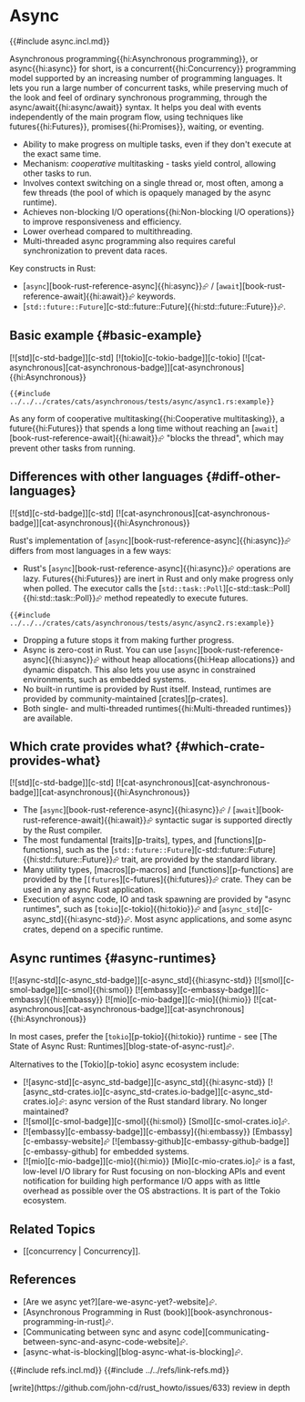 # Async

{{#include async.incl.md}}

Asynchronous programming{{hi:Asynchronous programming}}, or async{{hi:async}} for short, is a concurrent{{hi:Concurrency}} programming model supported by an increasing number of programming languages. It lets you run a large number of concurrent tasks, while preserving much of the look and feel of ordinary synchronous programming, through the async/await{{hi:async/await}} syntax. It helps you deal with events independently of the main program flow, using techniques like futures{{hi:Futures}}, promises{{hi:Promises}}, waiting, or eventing.

- Ability to make progress on multiple tasks, even if they don't execute at the exact same time.
- Mechanism: _cooperative_ multitasking - tasks yield control, allowing other tasks to run.
- Involves context switching on a single thread or, most often, among a few threads (the pool of which is opaquely managed by the async runtime).
- Achieves non-blocking I/O operations{{hi:Non-blocking I/O operations}} to improve responsiveness and efficiency.
- Lower overhead compared to multithreading.
- Multi-threaded async programming also requires careful synchronization to prevent data races.

Key constructs in Rust:

- [`async`][book-rust-reference-async]{{hi:async}}⮳ / [`await`][book-rust-reference-await]{{hi:await}}⮳ keywords.
- [`std::future::Future`][c-std::future::Future]{{hi:std::future::Future}}⮳.

## Basic example {#basic-example}

[![std][c-std-badge]][c-std] [![tokio][c-tokio-badge]][c-tokio] [![cat-asynchronous][cat-asynchronous-badge]][cat-asynchronous]{{hi:Asynchronous}}

```rust,editable
{{#include ../../../crates/cats/asynchronous/tests/async/async1.rs:example}}
```

As any form of cooperative multitasking{{hi:Cooperative multitasking}}, a future{{hi:Futures}} that spends a long time without reaching an [`await`][book-rust-reference-await]{{hi:await}}⮳ "blocks the thread", which may prevent other tasks from running.

## Differences with other languages {#diff-other-languages}

[![std][c-std-badge]][c-std] [![cat-asynchronous][cat-asynchronous-badge]][cat-asynchronous]{{hi:Asynchronous}}

Rust's implementation of [`async`][book-rust-reference-async]{{hi:async}}⮳ differs from most languages in a few ways:

- Rust's [`async`][book-rust-reference-async]{{hi:async}}⮳ operations are lazy. Futures{{hi:Futures}} are inert in Rust and only make progress only when polled. The executor calls the [`std::task::Poll`][c-std::task::Poll]{{hi:std::task::Poll}}⮳ method repeatedly to execute futures.

```rust,editable
{{#include ../../../crates/cats/asynchronous/tests/async/async2.rs:example}}
```

- Dropping a future stops it from making further progress.
- Async is zero-cost in Rust. You can use [`async`][book-rust-reference-async]{{hi:async}}⮳ without heap allocations{{hi:Heap allocations}} and dynamic dispatch. This also lets you use async in constrained environments, such as embedded systems.
- No built-in runtime is provided by Rust itself. Instead, runtimes are provided by community-maintained [crates][p-crates].
- Both single- and multi-threaded runtimes{{hi:Multi-threaded runtimes}} are available.

## Which crate provides what? {#which-crate-provides-what}

[![std][c-std-badge]][c-std] [![cat-asynchronous][cat-asynchronous-badge]][cat-asynchronous]{{hi:Asynchronous}}

- The [`async`][book-rust-reference-async]{{hi:async}}⮳ / [`await`][book-rust-reference-await]{{hi:await}}⮳ syntactic sugar is supported directly by the Rust compiler.
- The most fundamental [traits][p-traits], types, and [functions][p-functions], such as the [`std::future::Future`][c-std::future::Future]{{hi:std::future::Future}}⮳ trait, are provided by the standard library.
- Many utility types, [macros][p-macros] and [functions][p-functions] are provided by the [`[futures`][c-futures]{{hi:futures}}⮳ crate. They can be used in any async Rust application.
- Execution of async code, IO and task spawning are provided by "async runtimes", such as [`tokio`][c-tokio]{{hi:tokio}}⮳ and [`async_std`][c-async_std]{{hi:async-std}}⮳. Most async applications, and some async crates, depend on a specific runtime.

## Async runtimes {#async-runtimes}

[![async-std][c-async_std-badge]][c-async_std]{{hi:async-std}} [![smol][c-smol-badge]][c-smol]{{hi:smol}} [![embassy][c-embassy-badge]][c-embassy]{{hi:embassy}} [![mio][c-mio-badge]][c-mio]{{hi:mio}} [![cat-asynchronous][cat-asynchronous-badge]][cat-asynchronous]{{hi:Asynchronous}}

In most cases, prefer the [`tokio`][p-tokio]{{hi:tokio}} runtime - see [The State of Async Rust: Runtimes][blog-state-of-async-rust]⮳.

Alternatives to the [Tokio][p-tokio] async ecosystem include:

- [![async-std][c-async_std-badge]][c-async_std]{{hi:async-std}} [![async_std-crates.io][c-async_std-crates.io-badge]][c-async_std-crates.io]⮳: async version of the Rust standard library. No longer maintained?
- [![smol][c-smol-badge]][c-smol]{{hi:smol}} [Smol][c-smol-crates.io]⮳.
- [![embassy][c-embassy-badge]][c-embassy]{{hi:embassy}} [Embassy][c-embassy-website]⮳ [![embassy-github][c-embassy-github-badge]][c-embassy-github] for embedded systems.
- [![mio][c-mio-badge]][c-mio]{{hi:mio}} [Mio][c-mio-crates.io]⮳ is a fast, low-level I/O library for Rust focusing on non-blocking APIs and event notification for building high performance I/O apps with as little overhead as possible over the OS abstractions. It is part of the Tokio ecosystem.

## Related Topics

- [[concurrency | Concurrency]].

## References

- [Are we async yet?][are-we-async-yet?-website]⮳.
- [Asynchronous Programming in Rust (book)][book-asynchronous-programming-in-rust]⮳.
- [Communicating between sync and async code][communicating-between-sync-and-async-code-website]⮳.
- [async-what-is-blocking][blog-async-what-is-blocking]⮳.

{{#include refs.incl.md}}
{{#include ../../refs/link-refs.md}}

<div class="hidden">
[write](https://github.com/john-cd/rust_howto/issues/633)
review in depth
</div>
